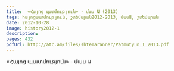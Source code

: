 ```yaml
---
title:  «Հայոց պատմություն» - մաս Ա (2013)
tags: հայոցպատմություն, շտեմարան2012-2013, մասԱ, շտեմարան
date: 2012-10-28
image: history2012-1
description: 
pages: 432
pdfUrl: http://atc.am/files/shtemaranner/Patmutyun_I_2013.pdf
---
```



«Հայոց պատմություն» - մաս Ա